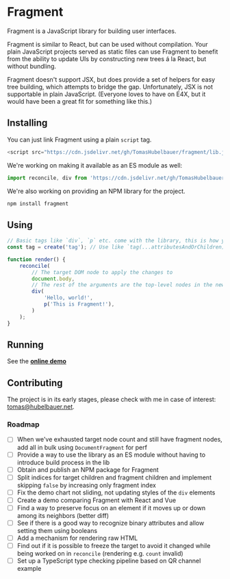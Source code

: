 # Fragment

Fragment is a JavaScript library for building user interfaces.

Fragment is similar to React, but can be used without compilation.
Your plain JavaScript projects served as static files can use Fragment to benefit from the
ability to update UIs by constructing new trees á la React, but without bundling.

Fragment doesn't support JSX, but does provide a set of helpers for easy tree building,
which attempts to bridge the gap. Unfortunately, JSX is not supportable in plain JavaScript.
(Everyone loves to have on E4X, but it would have been a great fit for something like this.)

## Installing

You can just link Fragment using a plain `script` tag.

```js
<script src="https://cdn.jsdelivr.net/gh/TomasHubelbauer/fragment/lib.js"></script>
```

We're working on making it available as an ES module as well:

```js
import reconcile, div from 'https://cdn.jsdelivr.net/gh/TomasHubelbauer/fragment/lib.js';
```

We're also working on providing an NPM library for the project.

```sh
npm install fragment
```

## Using

```js
// Basic tags like `div`, `p` etc. come with the library, this is how you add support for any tag
const tag = create('tag'); // Use like `tag(...attributesAndOrChildren)`

function render() {
    reconcile(
        // The target DOM node to apply the changes to
        document.body,
        // The rest of the arguments are the top-level nodes in the new rootless tree
        div(
            'Hello, world!',
            p('This is Fragment!'),
        )
    );
}
```

## Running

See the [**online demo**](https://tomashubelbauer.github.io/fragment/)

## Contributing

The project is in its early stages, please check with me in case of interest: [tomas@hubelbauer.net](tomas@hubelbauer.net).

### Roadmap

- [ ] When we've exhausted target node count and still have fragment nodes, add all in bulk using `DocumentFragment` for perf
- [ ] Provide a way to use the library as an ES module without having to introduce build process in the lib
- [ ] Obtain and publish an NPM package for Fragment
- [ ] Split indices for target children and fragment children and implement skipping `false` by increasing only fragment index
- [ ] Fix the demo chart not sliding, not updating styles of the `div` elements
- [ ] Create a demo comparing Fragment with React and Vue
- [ ] Find a way to preserve focus on an element if it moves up or down among its neighbors (better diff)
- [ ] See if there is a good way to recognize binary attributes and allow setting them using booleans
- [ ] Add a mechanism for rendering raw HTML
- [ ] Find out if it is possible to freeze the target to avoid it changed while being worked on in `reconcile` (rendering e.g. `count` invalid)
- [ ] Set up a TypeScript type checking pipeline based on QR channel example
